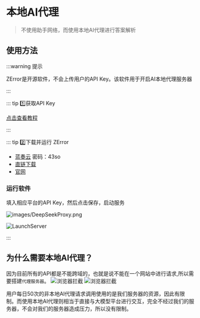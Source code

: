 # 本地AI代理

> 不使用助手网络，而使用本地AI代理进行答案解析

## 使用方法

:::warning 提示

ZError是开源软件，不会上传用户的API Key。该软件用于开启AI本地代理服务器

:::

::: tip  1️⃣获取API Key

[点击查看教程](./GetAPIKey.md)

:::

::: tip 2️⃣下载并运行 ZError

- [蓝奏云](https://wwyl.lanzouv.com/b00ocrzzje)    密码：43so
- [直链下载](https://dwpan.com/f/bYhj/ZError_Setup_1.0.0.exe)
- [官网](https://zerror.neoregion.cn)

### 运行软件

填入相应平台的API Key，然后点击保存，启动服务

![images/DeepSeekProxy.png](/images/Settings.png)

![LaunchServer](/images/LaunchServe.png)

:::

## 为什么需要本地AI代理？

因为目前所有的API都是不能跨域的，也就是说不能在一个网站中进行请求,所以需要搭建`代理服务器`。
![浏览器拦截](/images/cross_s1.png)
![浏览器拦截](/images/cross_s2.png)

用户每日50次的非本地AI代理请求调用使用的是我们服务器的资源，因此有限制。而使用本地AI代理则相当于直接与大模型平台进行交互，完全不经过我们的服务器，不会对我们的服务器造成压力，所以没有限制。





